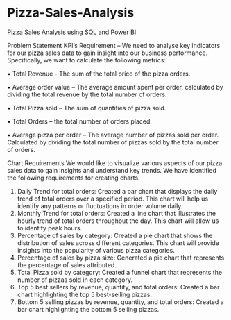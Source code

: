 # Pizza-Sales-Analysis
Pizza Sales Analysis using SQL and Power BI

Problem Statement
KPI’s Requirement – We need to analyse key indicators for our pizza sales data to gain insight into our business performance. Specifically, we want to calculate the following metrics:

•	Total Revenue - The sum of the total price of the pizza orders.

•	Average order value – The average amount spent per order, calculated by dividing the total revenue by the total number of orders.

•	Total Pizza sold – The sum of quantities of pizza sold.

•	Total Orders – the total number of orders placed.

•	Average pizza per order – The average number of pizzas sold per order. Calculated by dividing the total number of pizzas sold by the total number of orders.

Chart Requirements
We would like to visualize various aspects of our pizza sales data to gain insights and understand key trends. We have identified the following requirements for creating charts.
1.	Daily Trend for total orders: Created a bar chart that displays the daily trend of total orders over a specified period. This chart will help us identify any patterns or fluctuations in order volume daily.
2.	Monthly Trend for total orders: Created a line chart that illustrates the hourly trend of total orders throughout the day. This chart will allow us to identify peak hours.
3.	Percentage of sales by category: Created a pie chart that shows the distribution of sales across different categories. This chart will provide insights into the popularity of various pizza categories.
4.	Percentage of sales by pizza size: Generated a pie chart that represents the percentage of sales attributed.
5.	Total Pizza sold by category: Created a funnel chart that represents the number of pizzas sold in each category.
6.	Top 5 best sellers by revenue, quantity, and total orders: Created a bar chart highlighting the top 5 best-selling pizzas.
7.	Bottom 5 selling pizzas by revenue, quantity, and total orders: Created a bar chart highlighting the bottom 5 selling pizzas.
